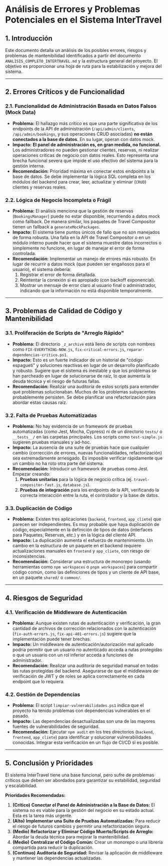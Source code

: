 # Análisis de Errores y Problemas Potenciales en el Sistema InterTravel

## 1. Introducción
Este documento detalla un análisis de los posibles errores, riesgos y problemas de mantenibilidad identificados a partir del documento `ANALISIS_COMPLETO_INTERTRAVEL.md` y la estructura general del proyecto. El objetivo es proporcionar una hoja de ruta para la estabilización y mejora del sistema.

---

## 2. Errores Críticos y de Funcionalidad

### 2.1. Funcionalidad de Administración Basada en Datos Falsos (Mock Data)
- **Problema:** El hallazgo más crítico es que una parte significativa de los endpoints de la API de administración (`/api/admin/clients`, `/api/admin/bookings`, y sus operaciones CRUD asociadas) **no están conectados a la base de datos**. En su lugar, operan con datos mock.
- **Impacto:** **El panel de administración es, en gran medida, no funcional.** Los administradores no pueden gestionar clientes, reservas, ni realizar operaciones críticas de negocio con datos reales. Esto representa una brecha funcional severa que impide el uso efectivo del sistema para la gestión interna.
- **Recomendación:** Prioridad máxima en conectar estos endpoints a la base de datos. Se debe implementar la lógica SQL completa en los módulos del backend para crear, leer, actualizar y eliminar (`CRUD`) clientes y reservas reales.

### 2.2. Lógica de Negocio Incompleta o Frágil
- **Problema:** El análisis menciona que la gestión de reservas (`BookingsManager`) puede no estar disponible, recurriendo a datos mock como fallback. De manera similar, los paquetes de Travel Compositor tienen un fallback a `generateMockPackages`.
- **Impacto:** El sistema tiene puntos únicos de fallo que no son manejados de forma robusta. Una falla en la API de Travel Compositor o en un módulo interno puede hacer que el sistema muestre datos incorrectos o simplemente no funcione, en lugar de manejar el error de forma controlada.
- **Recomendación:** Implementar un manejo de errores más robusto. En lugar de recurrir a datos mock (que pueden ser engañosos para el usuario), el sistema debería:
    1.  Registrar el error de forma detallada.
    2.  Reintentar la conexión si es apropiado (con backoff exponencial).
    3.  Mostrar un mensaje de error claro al usuario final o administrador, indicando que la información no está disponible temporalmente.

---

## 3. Problemas de Calidad de Código y Mantenibilidad

### 3.1. Proliferación de Scripts de "Arreglo Rápido"
- **Problema:** El directorio `_z_archive` está lleno de scripts con nombres como `FIX-EVERYTHING-NOW.js`, `fix-critical-errors.js`, `reparar-dependencias-critico.ps1`.
- **Impacto:** Esto es un fuerte indicador de un historial de "código espagueti" y soluciones reactivas en lugar de un desarrollo planificado y robusto. Sugiere que el sistema es inestable y que los problemas se han parcheado en lugar de solucionarse de raíz, lo que aumenta la deuda técnica y el riesgo de futuras fallas.
- **Recomendación:** Realizar una auditoría de estos scripts para entender qué problemas solucionaban. Muchos de los problemas subyacentes probablemente persisten. Se debe planificar una refactorización para abordar estas causas raíz.

### 3.2. Falta de Pruebas Automatizadas
- **Problema:** No hay evidencia de un framework de pruebas automatizadas (como Jest, Mocha, Cypress) ni de un directorio `tests/` o `__tests__/` en las carpetas principales. Los scripts como `test-simple.js` sugieren pruebas manuales y ad-hoc.
- **Impacto:** La ausencia de una suite de pruebas hace que cualquier cambio (corrección de errores, nuevas funcionalidades, refactorización) sea extremadamente arriesgado. Es imposible verificar rápidamente que un cambio no ha roto otra parte del sistema.
- **Recomendación:** Introducir un framework de pruebas como Jest. Empezar creando:
    1.  **Pruebas unitarias** para la lógica de negocio crítica (ej. `travel-compositor-fast.js`, `database.js`).
    2.  **Pruebas de integración** para los endpoints de la API, verificando la correcta interacción entre la ruta, el controlador y la base de datos.

### 3.3. Duplicación de Código
- **Problema:** Existen tres aplicaciones (`backend`, `frontend`, `app_cliete`) que parecen ser independientes. Es muy probable que haya duplicación de código, especialmente en la definición de tipos de datos (interfaces para Paquetes, Reservas, etc.) y en la lógica del cliente API.
- **Impacto:** La duplicación aumenta el esfuerzo de mantenimiento. Un cambio en la estructura de un paquete en el backend requiere actualizaciones manuales en `frontend` y `app_cliete`, con riesgo de inconsistencias.
- **Recomendación:** Considerar una estructura de monorepo (usando herramientas como `npm workspaces` o `pnpm workspaces`) para compartir código común, como las definiciones de tipos y un cliente de API base, en un paquete `shared/` o `common/`.

---

## 4. Riesgos de Seguridad

### 4.1. Verificación de Middleware de Autenticación
- **Problema:** Aunque existen rutas de autenticación y verificación, la gran cantidad de archivos de corrección relacionados con la autenticación (`fix-auth-errors.js`, `fix-api-401-errors.js`) sugiere que la implementación puede tener brechas.
- **Impacto:** Un middleware de autenticación/autorización mal aplicado podría permitir que un usuario no autenticado acceda a rutas protegidas o que un usuario con un rol inferior acceda a funciones de administrador.
- **Recomendación:** Realizar una auditoría de seguridad manual en todas las rutas protegidas del backend. Asegurarse de que el middleware de verificación de JWT y de roles se aplica correctamente en cada endpoint que lo requiera.

### 4.2. Gestión de Dependencias
- **Problema:** El script `limpiar-vulnerabilidades.ps1` indica que el proyecto ha tenido problemas con dependencias vulnerables en el pasado.
- **Impacto:** Las dependencias desactualizadas son una de las mayores fuentes de vulnerabilidades de seguridad.
- **Recomendación:** Ejecutar `npm audit` en los tres directorios (`backend`, `frontend`, `app_cliete`) para identificar y solucionar vulnerabilidades conocidas. Integrar esta verificación en un flujo de CI/CD si es posible.

---

## 5. Conclusión y Prioridades

El sistema InterTravel tiene una base funcional, pero sufre de problemas críticos que deben ser abordados para garantizar su estabilidad, seguridad y escalabilidad.

**Prioridades Recomendadas:**
1.  **(Crítico)** **Conectar el Panel de Administración a la Base de Datos:** El sistema no es viable para la gestión del negocio en su estado actual. Esta es la tarea más urgente.
2.  **(Alto)** **Implementar una Suite de Pruebas Automatizadas:** Para reducir el riesgo de futuros cambios y permitir una refactorización segura.
3.  **(Medio)** **Refactorizar y Eliminar Código Muerto/Scripts de Arreglo:** Abordar la deuda técnica para mejorar la mantenibilidad.
4.  **(Medio)** **Centralizar el Código Común:** Crear un monorepo o una librería compartida para reducir la duplicación.
5.  **(Continuo)** **Auditoría de Seguridad:** Revisar la aplicación de middleware y mantener las dependencias actualizadas.

